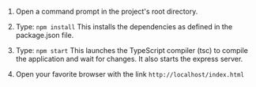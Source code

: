 1) Open a command prompt in the project's root directory.

2) Type: `npm install`
    This installs the dependencies as defined in the package.json file.
    
3) Type: `npm start`
    This launches the TypeScript compiler (tsc) to compile the application and wait for changes. 
    It also starts the express server.
    
4) Open your favorite browser with the link `http://localhost/index.html`
